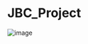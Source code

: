 # JBC_Project
 
![image](https://user-images.githubusercontent.com/74443267/144769066-a596eb6b-4120-4bac-9394-04ef72fe0a5d.png)
